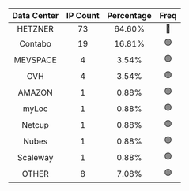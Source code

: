 | Data Center | IP Count | Percentage | Freq |
|:------------:|:--------:|:-----------:|:-----:|
| HETZNER | 73 | 64.60% | 🔴 |
| Contabo | 19 | 16.81% | 🟢 |
| MEVSPACE | 4 | 3.54% | 🟢 |
| OVH | 4 | 3.54% | 🟢 |
| AMAZON | 1 | 0.88% | 🟢 |
| myLoc | 1 | 0.88% | 🟢 |
| Netcup | 1 | 0.88% | 🟢 |
| Nubes | 1 | 0.88% | 🟢 |
| Scaleway | 1 | 0.88% | 🟢 |
| OTHER | 8 | 7.08% | 🟢 |